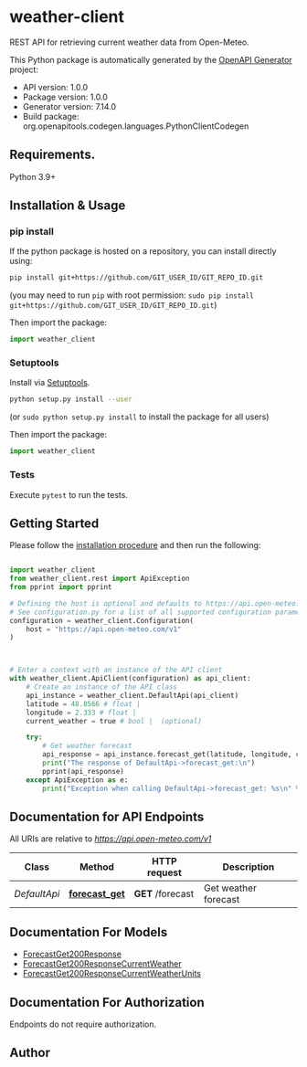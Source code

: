 # weather-client
REST API for retrieving current weather data from Open-Meteo.

This Python package is automatically generated by the [OpenAPI Generator](https://openapi-generator.tech) project:

- API version: 1.0.0
- Package version: 1.0.0
- Generator version: 7.14.0
- Build package: org.openapitools.codegen.languages.PythonClientCodegen

## Requirements.

Python 3.9+

## Installation & Usage
### pip install

If the python package is hosted on a repository, you can install directly using:

```sh
pip install git+https://github.com/GIT_USER_ID/GIT_REPO_ID.git
```
(you may need to run `pip` with root permission: `sudo pip install git+https://github.com/GIT_USER_ID/GIT_REPO_ID.git`)

Then import the package:
```python
import weather_client
```

### Setuptools

Install via [Setuptools](http://pypi.python.org/pypi/setuptools).

```sh
python setup.py install --user
```
(or `sudo python setup.py install` to install the package for all users)

Then import the package:
```python
import weather_client
```

### Tests

Execute `pytest` to run the tests.

## Getting Started

Please follow the [installation procedure](#installation--usage) and then run the following:

```python

import weather_client
from weather_client.rest import ApiException
from pprint import pprint

# Defining the host is optional and defaults to https://api.open-meteo.com/v1
# See configuration.py for a list of all supported configuration parameters.
configuration = weather_client.Configuration(
    host = "https://api.open-meteo.com/v1"
)



# Enter a context with an instance of the API client
with weather_client.ApiClient(configuration) as api_client:
    # Create an instance of the API class
    api_instance = weather_client.DefaultApi(api_client)
    latitude = 48.8566 # float | 
    longitude = 2.333 # float | 
    current_weather = true # bool |  (optional)

    try:
        # Get weather forecast
        api_response = api_instance.forecast_get(latitude, longitude, current_weather=current_weather)
        print("The response of DefaultApi->forecast_get:\n")
        pprint(api_response)
    except ApiException as e:
        print("Exception when calling DefaultApi->forecast_get: %s\n" % e)

```

## Documentation for API Endpoints

All URIs are relative to *https://api.open-meteo.com/v1*

Class | Method | HTTP request | Description
------------ | ------------- | ------------- | -------------
*DefaultApi* | [**forecast_get**](docs/DefaultApi.md#forecast_get) | **GET** /forecast | Get weather forecast


## Documentation For Models

 - [ForecastGet200Response](docs/ForecastGet200Response.md)
 - [ForecastGet200ResponseCurrentWeather](docs/ForecastGet200ResponseCurrentWeather.md)
 - [ForecastGet200ResponseCurrentWeatherUnits](docs/ForecastGet200ResponseCurrentWeatherUnits.md)


<a id="documentation-for-authorization"></a>
## Documentation For Authorization

Endpoints do not require authorization.


## Author




